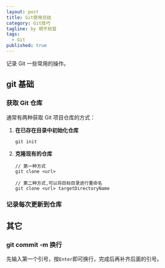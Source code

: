 ```yaml
---
layout: post
title: Git使用总结
category: Git技巧
tagline: by 明不知昔
tags: 
  - Git
published: true
---
```


记录 Git 一些常用的操作。

<!--more-->

## git 基础

### 获取 Git 仓库

通常有两种获取 Git 项目仓库的方式：

1. **在已存在目录中初始化仓库**

   ``` 
   git init
   ```

2. **克隆现有的仓库**

   ``` 
   // 第一种方式
   git clone <url> 
   
   // 第二种方式,可以将目标目录进行重命名
   git clone <url> targetDirectoryName
   ```

### 记录每次更新到仓库

## 其它

### git commit -m 换行

先输入第一个引号，按`Enter`即可换行，完成后再补齐后面的引号。